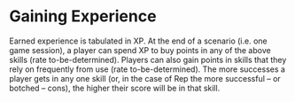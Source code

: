 # Gaining Experience
Earned experience is tabulated in XP.  At the end of a scenario (i.e. one game session), a player can spend XP to buy points in any of the above skills (rate to-be-determined).  Players can also gain points in skills that they rely on frequently from use (rate to-be-determined).  The more successes a player gets in any one skill (or, in the case of Rep the more successful – or botched – cons), the higher their score will be in that skill.
